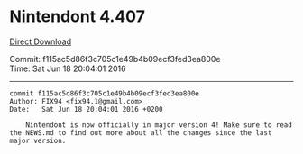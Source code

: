 # Nintendont 4.407
[Direct Download](./Nintendont.zip)

Commit: f115ac5d86f3c705c1e49b4b09ecf3fed3ea800e  
Time: Sat Jun 18 20:04:01 2016   

-----

```
commit f115ac5d86f3c705c1e49b4b09ecf3fed3ea800e
Author: FIX94 <fix94.1@gmail.com>
Date:   Sat Jun 18 20:04:01 2016 +0200

    Nintendont is now officially in major version 4! Make sure to read the NEWS.md to find out more about all the changes since the last major version.
```
